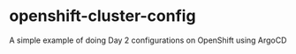 # openshift-cluster-config
A simple example of doing Day 2 configurations on OpenShift using ArgoCD
